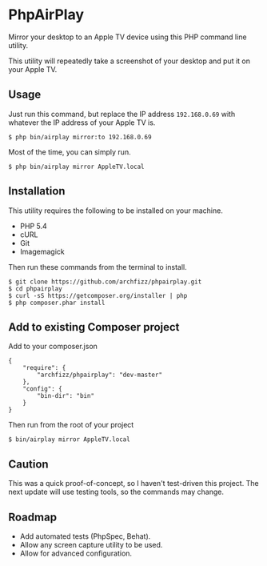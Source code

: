 PhpAirPlay
==========

Mirror your desktop to an Apple TV device using this PHP command line utility.

This utility will repeatedly take a screenshot of your desktop and put it on your Apple TV.


Usage
-----

Just run this command, but replace the IP address `192.168.0.69` with
whatever the IP address of your Apple TV is.

    $ php bin/airplay mirror:to 192.168.0.69


Most of the time, you can simply run.

    $ php bin/airplay mirror AppleTV.local


Installation
------------

This utility requires the following to be installed on your machine.

  * PHP 5.4
  * cURL
  * Git
  * Imagemagick

Then run these commands from the terminal to install.

    $ git clone https://github.com/archfizz/phpairplay.git
    $ cd phpairplay
    $ curl -sS https://getcomposer.org/installer | php
    $ php composer.phar install


Add to existing Composer project
--------------------------------

Add to your composer.json

    {
        "require": {
            "archfizz/phpairplay": "dev-master"
        },
        "config": {
            "bin-dir": "bin"
        }
    }

Then run from the root of your project

    $ bin/airplay mirror AppleTV.local


Caution
-------

This was a quick proof-of-concept, so I haven't test-driven this project.
The next update will use testing tools, so the commands may change.


Roadmap
-------

  * Add automated tests (PhpSpec, Behat).
  * Allow any screen capture utility to be used.
  * Allow for advanced configuration.
